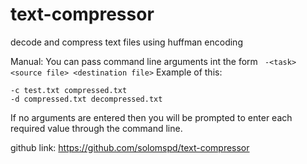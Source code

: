 # text-compressor
decode and compress text files using huffman encoding

Manual:
You can pass command line arguments int the form ``` -<task> <source file> <destination file>```
Example of this:
```
-c test.txt compressed.txt
-d compressed.txt decompressed.txt
```

If no arguments are entered then you will be prompted to enter each required value through the command line.

github link: https://github.com/solomspd/text-compressor

